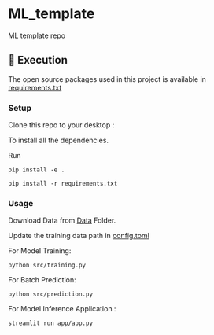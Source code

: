 # ML_template
ML template repo

<!-- Execution -->
<h2 id="execution"> 🍴 Execution</h2>

<!--This project is written in Python programming language. <br>-->
The open source packages used in this project is available in [requirements.txt](requirements.txt)

### Setup

Clone this repo to your desktop :

To install all the dependencies.

Run

`pip install -e .`

`pip install -r requirements.txt`

### Usage

Download Data from [Data](./Data) Folder. 

Update the training data path in [config.toml](./config/config.toml)


For Model Training: 

`python src/training.py`

For Batch Prediction: 

`python src/prediction.py`


For Model Inference Application : 

`streamlit run app/app.py`


